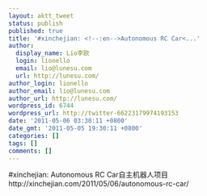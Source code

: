 ```yaml
---
layout: aktt_tweet
status: publish
published: true
title: '#xinchejian: <!--:en-->Autonomous RC Car<...'
author:
  display_name: Lio李欧
  login: lionello
  email: lio@lunesu.com
  url: http://lunesu.com/
author_login: lionello
author_email: lio@lunesu.com
author_url: http://lunesu.com/
wordpress_id: 6744
wordpress_url: http://twitter-66223179974193153
date: '2011-05-06 03:30:11 +0800'
date_gmt: '2011-05-05 19:30:11 +0800'
categories: []
tags: []
comments: []
---
```

<p>#xinchejian: <!--:en-->Autonomous RC Car<!--:--><!--:zh-->自主机器人项目<!--:--> http:&#47;&#47;xinchejian.com&#47;2011&#47;05&#47;06&#47;autonomous-rc-car&#47;</p>
